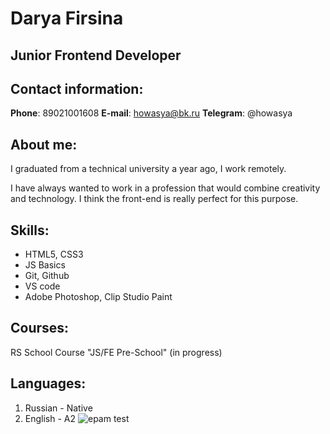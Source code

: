 # Darya Firsina
## **Junior Frontend Developer**
## Contact information:

**Phone**: 89021001608
**E-mail**: howasya@bk.ru
**Telegram**: @howasya

## About me:

I graduated from a technical university a year ago, I work remotely.

I have always wanted to work in a profession that would combine creativity and technology. I think the front-end is really perfect for this purpose.

## Skills:

* HTML5, CSS3
* JS Basics
* Git, Github
* VS code
* Adobe Photoshop, Clip Studio Paint

## Courses:

RS School Course "JS/FE Pre-School" (in progress)

## Languages:

1. Russian - Native
2. English - A2
![epam test](https://i.imgur.com/tcPFHeB.png)